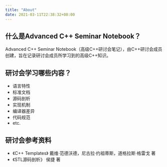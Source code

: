 ```yaml
---
title: "About"
date: 2021-03-11T22:38:32+08:00
---
```


## 什么是Advanced C++ Seminar Notebook？
Advanced C++ Seminar Notebook（高级C++研讨会笔记），由C++研讨会成员创建，旨在记录研讨会成员所学习到的高级C++知识。

## 研讨会学习哪些内容？
+ 语言特性
+ 标准文档
+ 源码剖析
+ 实现机制
+ 编译器差异
+ 代码规范
+ etc.

## 研讨会参考资料
+ 《C++ Templates》 戴维·范德沃德，尼古拉·约祖蒂斯，道格拉斯·格雷戈 著
+ 《STL源码剖析》 侯捷 著